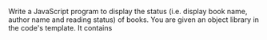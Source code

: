 Write a JavaScript program to display the status (i.e. display book name, author name and reading status) of books. You are given an object library in the code's template. It contains